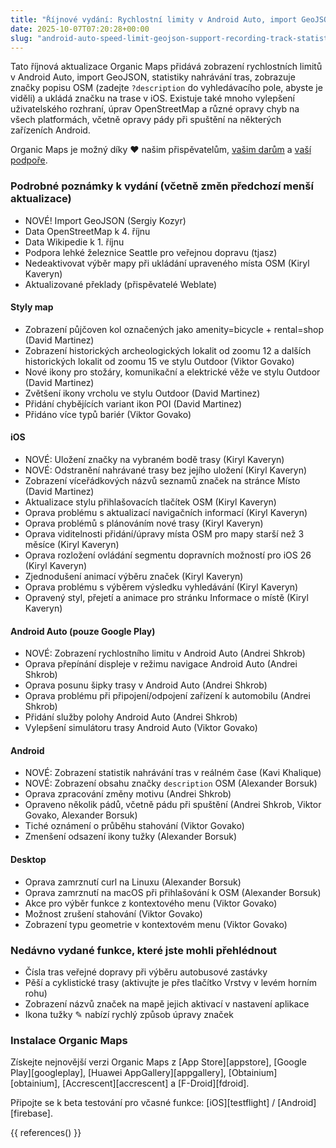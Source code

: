 ```yaml
---
title: "Říjnové vydání: Rychlostní limity v Android Auto, import GeoJSON, statistiky nahrávání tras, zobrazení popisu OSM, ukládání značek na vybrané trase v iOS a další"
date: 2025-10-07T07:20:28+00:00
slug: "android-auto-speed-limit-geojson-support-recording-track-statistics-osm-description-display"
---
```


Tato říjnová aktualizace Organic Maps přidává zobrazení rychlostních limitů v Android Auto, import GeoJSON, statistiky nahrávání tras, zobrazuje značky popisu OSM (zadejte `?description` do vyhledávacího pole, abyste je viděli) a ukládá značku na trase v iOS. Existuje také mnoho vylepšení uživatelského rozhraní, úprav OpenStreetMap a různé opravy chyb na všech platformách, včetně opravy pády při spuštění na některých zařízeních Android.

Organic Maps je možný díky ❤️ našim přispěvatelům, [vašim darům](@/donate/index.cs.md) a [vaší podpoře](@/contribute/index.cs.md).

### Podrobné poznámky k vydání (včetně změn předchozí menší aktualizace)

- NOVÉ! Import GeoJSON (Sergiy Kozyr)
- Data OpenStreetMap k 4. říjnu
- Data Wikipedie k 1. říjnu
- Podpora lehké železnice Seattle pro veřejnou dopravu (tjasz)
- Nedeaktivovat výběr mapy při ukládání upraveného místa OSM (Kiryl Kaveryn)
- Aktualizované překlady (přispěvatelé Weblate)

#### Styly map

- Zobrazení půjčoven kol označených jako amenity=bicycle + rental=shop (David Martinez)
- Zobrazení historických archeologických lokalit od zoomu 12 a dalších historických lokalit od zoomu 15 ve stylu Outdoor (Viktor Govako)
- Nové ikony pro stožáry, komunikační a elektrické věže ve stylu Outdoor (David Martinez)
- Zvětšení ikony vrcholu ve stylu Outdoor (David Martinez)
- Přidání chybějících variant ikon POI (David Martinez)
- Přidáno více typů bariér (Viktor Govako)

#### iOS

- NOVÉ: Uložení značky na vybraném bodě trasy (Kiryl Kaveryn)
- NOVÉ: Odstranění nahrávané trasy bez jejího uložení (Kiryl Kaveryn)
- Zobrazení víceřádkových názvů seznamů značek na stránce Místo (David Martinez)
- Aktualizace stylu přihlašovacích tlačítek OSM (Kiryl Kaveryn)
- Oprava problému s aktualizací navigačních informací (Kiryl Kaveryn)
- Oprava problémů s plánováním nové trasy (Kiryl Kaveryn)
- Oprava viditelnosti přidání/úpravy místa OSM pro mapy starší než 3 měsíce (Kiryl Kaveryn)
- Oprava rozložení ovládání segmentu dopravních možností pro iOS 26 (Kiryl Kaveryn)
- Zjednodušení animací výběru značek (Kiryl Kaveryn)
- Oprava problému s výběrem výsledku vyhledávání (Kiryl Kaveryn)
- Opravený styl, přejetí a animace pro stránku Informace o místě (Kiryl Kaveryn)

#### Android Auto (pouze Google Play)

- NOVÉ: Zobrazení rychlostního limitu v Android Auto (Andrei Shkrob)
- Oprava přepínání displeje v režimu navigace Android Auto (Andrei Shkrob)
- Oprava posunu šipky trasy v Android Auto (Andrei Shkrob)
- Oprava problému při připojení/odpojení zařízení k automobilu (Andrei Shkrob)
- Přidání služby polohy Android Auto (Andrei Shkrob)
- Vylepšení simulátoru trasy Android Auto (Viktor Govako)

#### Android

- NOVÉ: Zobrazení statistik nahrávání tras v reálném čase (Kavi Khalique)
- NOVÉ: Zobrazení obsahu značky `description` OSM (Alexander Borsuk)
- Oprava zpracování změny motivu (Andrei Shkrob)
- Opraveno několik pádů, včetně pádu při spuštění (Andrei Shkrob, Viktor Govako, Alexander Borsuk)
- Tiché oznámení o průběhu stahování (Viktor Govako)
- Zmenšení odsazení ikony tužky (Alexander Borsuk)

#### Desktop

- Oprava zamrznutí curl na Linuxu (Alexander Borsuk)
- Oprava zamrznutí na macOS při přihlašování k OSM (Alexander Borsuk)
- Akce pro výběr funkce z kontextového menu (Viktor Govako)
- Možnost zrušení stahování (Viktor Govako)
- Zobrazení typu geometrie v kontextovém menu (Viktor Govako)

### Nedávno vydané funkce, které jste mohli přehlédnout

- Čísla tras veřejné dopravy při výběru autobusové zastávky
- Pěší a cyklistické trasy (aktivujte je přes tlačítko Vrstvy v levém horním rohu)
- Zobrazení názvů značek na mapě jejich aktivací v nastavení aplikace
- Ikona tužky ✎ nabízí rychlý způsob úpravy značek

### Instalace Organic Maps

Získejte nejnovější verzi Organic Maps z [App Store][appstore], [Google Play][googleplay], [Huawei AppGallery][appgallery], [Obtainium][obtainium], [Accrescent][accrescent] a [F-Droid][fdroid].

Připojte se k beta testování pro včasné funkce: [iOS][testflight] / [Android][firebase].

{{ references() }}
